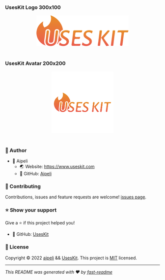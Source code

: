 ### UsesKit Logo 300x100
<p style="text-align: center">
<img  src="https://raw.githubusercontent.com/useskit/useskit-logo/master/logo.svg" width="300" height="100" style="margin-bottom: 20px"/>
</p>

### UsesKit Avatar 200x200
<p style="text-align: center">
<img  src="https://raw.githubusercontent.com/useskit/useskit-logo/master/avatar.svg" width="200" height="200" style="margin-bottom: 20px"/>
</p>

 
### 🧑 Author

- 🧑 Aipeli
  - 🌏 Website: https://www.useskit.com  
  - 💼 GitHub: [Aipeli](https://github.com/aipeli)   
### 🤝 Contributing

Contributions, issues and feature requests are welcome! [issues page](https://github.com/useskit/useskit-log/issues). 
### ⭐️ Show your support

Give a ⭐️ if this project helped you! 
- 💼 GitHub: [UsesKit](https://github.com/useskit/useskit-log)
### 📝 License

 Copyright © 2022 [aipeli](https://github.com/aipeli) && [UsesKit](https://github.com/useskit).  This project is [MIT](LICENSE) licensed. 

---

_This README was generated with ❤️ by [fast-readme](https://www.npmjs.com/package/@fastjsui/fast-readme)_
